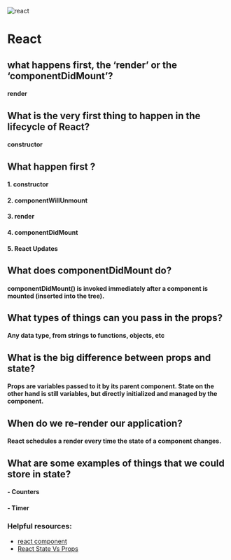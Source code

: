 ![react](https://i.ibb.co/bgwz2Ky/Webp-net-resizeimage-1.png)
# React


## what happens first, the ‘render’ or the ‘componentDidMount’?
#### render
## What is the very first thing to happen in the lifecycle of React?
#### constructor
## What happen first ? 
#### 1. constructor
#### 2. componentWillUnmount
#### 3. render
#### 4. componentDidMount
#### 5. React Updates
## What does componentDidMount do?
#### componentDidMount() is invoked immediately after a component is mounted (inserted into the tree).

## What types of things can you pass in the props?
#### Any data type, from strings to functions, objects, etc
## What is the big difference between props and state?
#### Props are variables passed to it by its parent component. State on the other hand is still variables, but directly initialized and managed by the component.
## When do we re-render our application?
#### React schedules a render every time the state of a component changes.
## What are some examples of things that we could store in state?
#### - Counters
#### - Timer


### Helpful resources:
- [react component](https://reactjs.org/docs/react-component.html)
- [React State Vs Props](https://www.youtube.com/watch?v=IYvD9oBCuJI)
